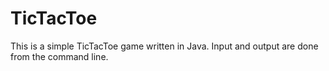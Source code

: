 # TicTacToe
This is a simple TicTacToe game written in Java. Input and output are done from the command line.
